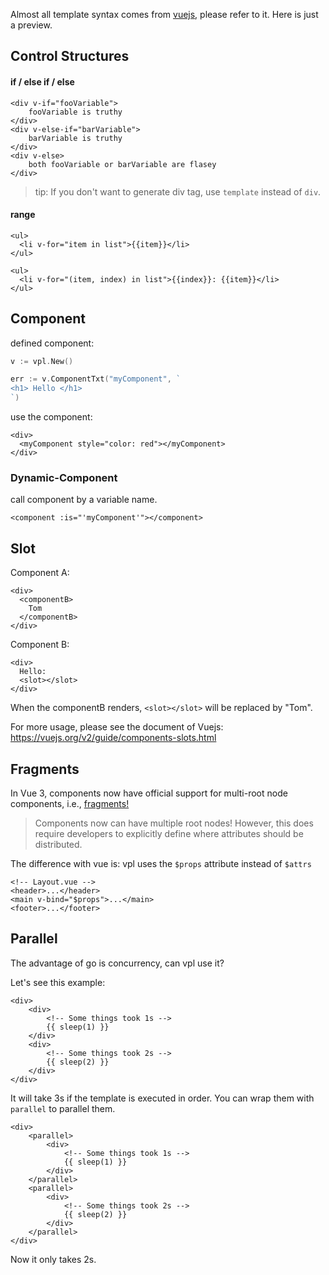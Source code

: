 Almost all template syntax comes from [vuejs](https://vuejs.org/), please refer to it. Here is just a preview.

## Control Structures

#### if / else if / else
```vue
<div v-if="fooVariable">
    fooVariable is truthy
</div>
<div v-else-if="barVariable">
    barVariable is truthy
</div>
<div v-else>
    both fooVariable or barVariable are flasey
</div>
```

> tip: If you don't want to generate div tag, use `template` instead of `div`.

#### range
```vue
<ul>
  <li v-for="item in list">{{item}}</li>
</ul>
```
```vue
<ul>
  <li v-for="(item, index) in list">{{index}}: {{item}}</li>
</ul>
```

## Component
defined component:
```go
v := vpl.New()

err := v.ComponentTxt("myComponent", `
<h1> Hello </h1>
`)
```

use the component:
```vue
<div>
  <myComponent style="color: red"></myComponent>
</div>
```

### Dynamic-Component
call component by a variable name.
```vue
<component :is="'myComponent'"></component>
```

## Slot
Component A:
```vue
<div>
  <componentB>
    Tom
  </componentB>
</div>
```

Component B:
```vue
<div>
  Hello: 
  <slot></slot>
</div>
```

When the componentB renders, `<slot></slot>` will be replaced by "Tom".

For more usage, please see the document of Vuejs: https://vuejs.org/v2/guide/components-slots.html

## Fragments
In Vue 3, components now have official support for multi-root node components, i.e., [fragments!](https://v3.vuejs.org/guide/migration/fragments)

> Components now can have multiple root nodes! However, this does require developers to explicitly define where attributes should be distributed.

The difference with vue is: vpl uses the `$props` attribute instead of `$attrs`
```vue
<!-- Layout.vue -->
<header>...</header>
<main v-bind="$props">...</main>
<footer>...</footer>
```

## Parallel
The advantage of go is concurrency, can vpl use it?

Let's see this example:
```vue
<div>
    <div>
        <!-- Some things took 1s -->
        {{ sleep(1) }} 
    </div>
    <div>
        <!-- Some things took 2s -->
        {{ sleep(2) }} 
    </div>
</div>
```
It will take 3s if the template is executed in order. You can wrap them with `parallel` to parallel them.

```vue
<div>
    <parallel>
        <div>
            <!-- Some things took 1s -->
            {{ sleep(1) }} 
        </div>
    </parallel>
    <parallel>
        <div>
            <!-- Some things took 2s -->
            {{ sleep(2) }} 
        </div>
    </parallel>
</div>
```
Now it only takes 2s.
